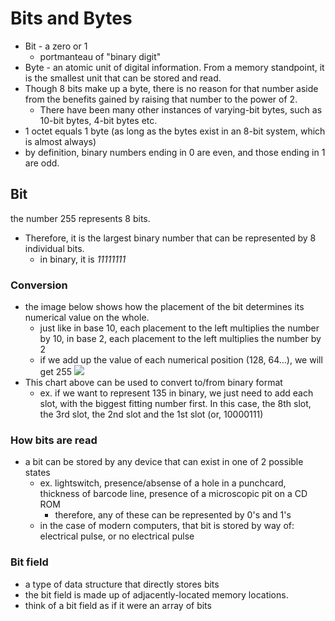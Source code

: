 
# Bits and Bytes
- Bit - a zero or 1 
	- portmanteau of "binary digit"
- Byte - an atomic unit of digital information. From a memory standpoint, it is the smallest unit that can be stored and read.
- Though 8 bits make up a byte, there is no reason for that number aside from the benefits gained by raising that number to the power of 2.
	- There have been many other instances of varying-bit bytes, such as 10-bit bytes, 4-bit bytes etc.
- 1 octet equals 1 byte (as long as  the bytes exist in an 8-bit system, which is almost always)
- by definition, binary numbers ending in 0 are even, and those ending in 1 are odd.

## Bit
the number 255 represents 8 bits. 
- Therefore, it is the largest binary number that can be represented by 8 individual bits. 
	- in binary, it is *11111111*

### Conversion
- the image below shows how the placement of the bit determines its numerical value on the whole. 
	- just like in base 10, each placement to the left multiplies the number by 10, in base 2, each placement to the left multiplies the number by 2 
	- if we add up the value of each numerical position (128, 64...), we will get 255 
![](/assets/images/2021-03-09-21-26-04.png)
- This chart above can be used to convert to/from binary format
	- ex. if we want to represent 135 in binary, we just need to add each slot, with the biggest fitting number first. In this case, the 8th slot, the 3rd slot, the 2nd slot and the 1st slot (or, 10000111) 

### How bits are read
- a bit can be stored by any device that can exist in one of 2 possible states
	- ex. lightswitch, presence/absense of a hole in a punchcard, thickness of barcode line, presence of a microscopic pit on a CD ROM
		- therefore, any of these can be represented by 0's and 1's
	- in the case of modern computers, that bit is stored by way of: electrical pulse, or no electrical pulse

### Bit field
- a type of data structure that directly stores bits
- the bit field is made up of adjacently-located memory locations.
- think of a bit field as if it were an array of bits